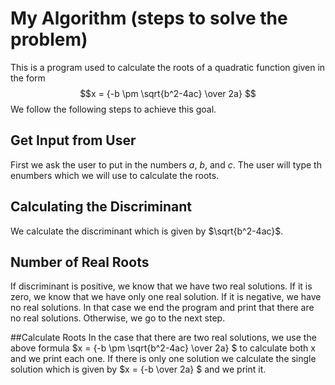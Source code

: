 # My Algorithm (steps to solve the problem)
This is a program used to calculate the roots of a quadratic function given in the form $$x = {-b \pm \sqrt{b^2-4ac} \over 2a} $$
We follow the following steps to achieve this goal. 

## Get Input from User
First we ask the user to put in the numbers $a$, $b$, and $c$. The user will type th enumbers which we will use to calculate the roots.
## Calculating the Discriminant
We calculate the discriminant which is given by $\sqrt{b^2-4ac}$. 
## Number of Real Roots
If discriminant is positive, we know that we have two real solutions. If it is zero, we know that we have only one real solution. If it is negative, we have no real solutions. In that case we end the program and print that there are no real solutions. Otherwise, we go to the next step. 

##Calculate Roots
In the case that there are two real solutions, we use the above formula $x = {-b \pm \sqrt{b^2-4ac} \over 2a} $ to calculate both x and we print each one. If there is only one solution we calculate the single solution which is given by  $x = {-b \over 2a} $ and we print it.